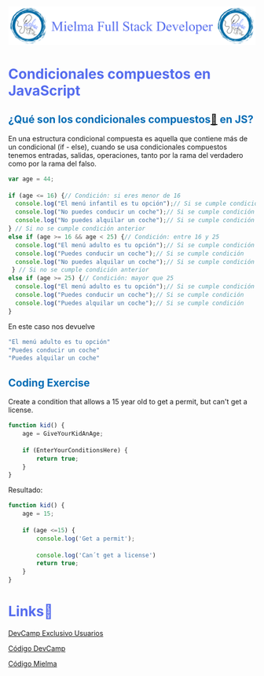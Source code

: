 ![Logo Mielma](logo/Logo_Encabezado.png)

# <b><font color="#556CEE">Condicionales compuestos en JavaScript</font></b>

## <b><font color="#006cb5">¿Qué son los condicionales compuestos[🔗](https://ferreiragomez.wordpress.com/wp-content/uploads/2019/07/3.-guia-3-condicionales_javascript.pdf) en JS?</font></b>
En una estructura condicional compuesta es aquella que contiene más de un condicional (if - else), cuando se usa condicionales compuestos tenemos entradas, salidas, operaciones, tanto por la rama del verdadero como por la rama del falso.

```js
var age = 44;

if (age <= 16) {// Condición: si eres menor de 16
  console.log("El menú infantil es tu opción");// Si se cumple condición
  console.log("No puedes conducir un coche");// Si se cumple condición
  console.log("No puedes alquilar un coche");// Si se cumple condición
} // Si no se cumple condición anterior
else if (age >= 16 && age < 25) {// Condición: entre 16 y 25
  console.log("El menú adulto es tu opción");// Si se cumple condición
  console.log("Puedes conducir un coche");// Si se cumple condición
  console.log("No puedes alquilar un coche");// Si se cumple condición
 } // Si no se cumple condición anterior
else if (age >= 25) {// Condición: mayor que 25
  console.log("El menú adulto es tu opción");// Si se cumple condición
  console.log("Puedes conducir un coche");// Si se cumple condición
  console.log("Puedes alquilar un coche");// Si se cumple condición
}
```
En este caso nos devuelve
```js
"El menú adulto es tu opción"
"Puedes conducir un coche"
"Puedes alquilar un coche"
```

## <b><font color="#006cb5">Coding Exercise</font></b>
Create a condition that allows a 15 year old to get a permit, but can't get a license.
```js
function kid() {
    age = GiveYourKidAnAge;
    
    if (EnterYourConditionsHere) {
        return true;
    }
}
```
Resultado:
```js
function kid() {
    age = 15;
    
    if (age <=15) {
        console.log('Get a permit');
        
        console.log('Can´t get a license')
        return true;
    }
}
```

# <b><font color="#556CEE">Links🔗</font></b>

[DevCamp Exclusivo Usuarios](https://basque.devcamp.com/pt-full-stack-development-javascript-python-react/guide/compound-conditionals-javascript)  

[Código DevCamp](https://github.com/rails-camp/javascript-programming/blob/master/section_c_03_compound_conditionals.js)

[Código Mielma](https://codepen.io/ElizabethMaranon/pen/VwOpMQd)
